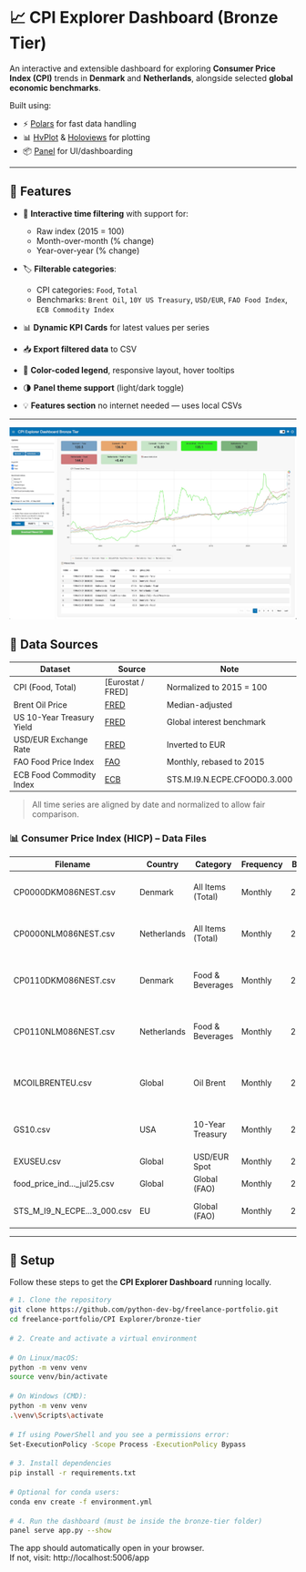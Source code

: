 

# 📈 CPI Explorer Dashboard (Bronze Tier)

An interactive and extensible dashboard for exploring **Consumer Price Index (CPI)** trends in **Denmark** and **Netherlands**, alongside selected **global economic benchmarks**.

Built using:
- ⚡️ [Polars](https://www.pola.rs/) for fast data handling
- 📊 [HvPlot](https://hvplot.holoviz.org/) & [Holoviews](https://holoviews.org/) for plotting
- 📦 [Panel](https://panel.holoviz.org/) for UI/dashboarding

---

## 🚀 Features

- 📅 **Interactive time filtering** with support for:
  - Raw index (2015 = 100)
  - Month-over-month (% change)
  - Year-over-year (% change)

- 🏷 **Filterable categories**:
  - CPI categories: `Food`, `Total`
  - Benchmarks: `Brent Oil`, `10Y US Treasury`, `USD/EUR`, `FAO Food Index`, `ECB Commodity Index`

- 📊 **Dynamic KPI Cards** for latest values per series
- 📥 **Export filtered data** to CSV
- 🎨 **Color-coded legend**, responsive layout, hover tooltips
- 🌗 **Panel theme support** (light/dark toggle)
- 💡 **Features section** no internet needed — uses local CSVs


---
![Screenshot of CPI Explorer Bronze dashboard](../assets/bronze-tier/cpi-bronze.png)
## 📁 Data Sources

| Dataset                       | Source                         | Note                         |
|------------------------------|--------------------------------|------------------------------|
| CPI (Food, Total)            | [Eurostat / FRED]              | Normalized to 2015 = 100     |
| Brent Oil Price              | [FRED](https://fred.stlouisfed.org/series/MCOILBRENTEU)         | Median-adjusted              |
| US 10-Year Treasury Yield    | [FRED](https://fred.stlouisfed.org/series/GS10)                 | Global interest benchmark    |
| USD/EUR Exchange Rate        | [FRED](https://fred.stlouisfed.org/series/EXUSEU)               | Inverted to EUR              |
| FAO Food Price Index         | [FAO](https://www.fao.org/worldfoodsituation/foodpricesindex/)  | Monthly, rebased to 2015     |
| ECB Food Commodity Index     | [ECB](https://data.ecb.europa.eu/)                              | STS.M.I9.N.ECPE.CFOOD0.3.000 |

> All time series are aligned by date and normalized to allow fair comparison.

### 📊 Consumer Price Index (HICP) – Data Files

| Filename                     | Country       | Category          | Frequency | Base Year | Description                                 |  URL                                                                                    |
|------------------------------|---------------|-------------------|-----------|-----------|---------------------------------------------|-----------------------------------------------------------------------------------------|
| CP0000DKM086NEST.csv         | Denmark       | All Items (Total) | Monthly   | 2015=100  | Denmark's overall Harmonized CPI            |https://fred.stlouisfed.org/graph/fredgraph.csv?id=CP0000DKM086NEST                      |
| CP0000NLM086NEST.csv         | Netherlands   | All Items (Total) | Monthly   | 2015=100  | Netherlands' overall Harmonized CPI         |https://fred.stlouisfed.org/graph/fredgraph.csv?id=CP0000NLM086NEST                      |
| CP0110DKM086NEST.csv         | Denmark       | Food & Beverages  | Monthly   | 2015=100  | Denmark's food-specific Harmonized CPI      |https://fred.stlouisfed.org/graph/fredgraph.csv?id=CP0110DKM086NEST                      |
| CP0110NLM086NEST.csv         | Netherlands   | Food & Beverages  | Monthly   | 2015=100  | Netherlands' food-specific Harmonized CPI   |https://fred.stlouisfed.org/graph/fredgraph.csv?id=CP0110NLM086NEST                      |
| MCOILBRENTEU.csv             | Global        | Oil Brent         | Monthly   | 2015=100  | Crude Oil Brent - produced in the North Sea |https://fred.stlouisfed.org/series/MCOILBRENTEU  - manual selection                      |
| GS10.csv                     | USA           | 10-Year Treasury  | Monthly   | 2015=100  | U.S. 10-Year Treasury Yield.                |https://fred.stlouisfed.org/series/GS10  - manual selection                              | 
| EXUSEU.csv                   | Global        | USD/EUR Spot      | Monthly   | 2015=100  | USD/EUR Spot                                |https://fred.stlouisfed.org/series/EXUSEU  - manual selection                            |
| food_price_ind..._jul25.csv  | Global        | Global (FAO)      | Monthly   | 2015=100  | Food Price Index                            |https://www.fao.org/worldfoodsituation/foodpricesindex/en - manual selection             |
| STS_M_I9_N_ECPE...3_000.csv  | EU            | Global (FAO)      | Monthly   | 2015=100  | ECB Food Commodity Index                    |https://sdw-wsrest.ecb.europa.eu/service/data/STS/M.I9.N.ECPE.CFOOD0.3.000?format=csvdata|
---
## 🧰 Setup

Follow these steps to get the **CPI Explorer Dashboard** running locally.

```bash
# 1. Clone the repository
git clone https://github.com/python-dev-bg/freelance-portfolio.git
cd freelance-portfolio/CPI Explorer/bronze-tier

# 2. Create and activate a virtual environment

# On Linux/macOS:
python -m venv venv
source venv/bin/activate

# On Windows (CMD):
python -m venv venv
.\venv\Scripts\activate

# If using PowerShell and you see a permissions error:
Set-ExecutionPolicy -Scope Process -ExecutionPolicy Bypass

# 3. Install dependencies
pip install -r requirements.txt

# Optional for conda users:
conda env create -f environment.yml

# 4. Run the dashboard (must be inside the bronze-tier folder)
panel serve app.py --show
```
The app should automatically open in your browser.  
If not, visit: http://localhost:5006/app
